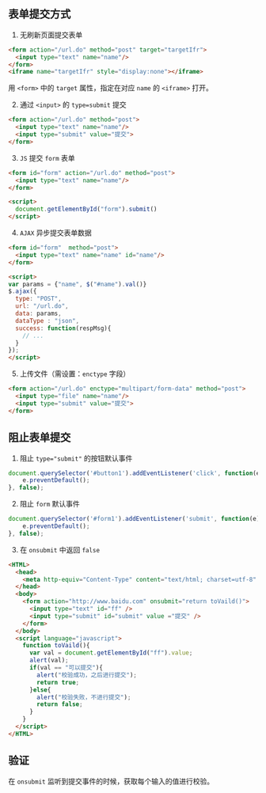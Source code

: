 ## 表单提交方式

1. 无刷新页面提交表单

```HTML
<form action="/url.do" method="post" target="targetIfr">
  <input type="text" name="name"/>
</form>
<iframe name="targetIfr" style="display:none"></iframe> 
```

用 ``` <form> ``` 中的 ``` target ``` 属性，指定在对应 ``` name ``` 的 ``` <iframe> ``` 打开。

2. 通过 ``` <input> ``` 的 ``` type=submit ``` 提交

```HTML
<form action="/url.do" method="post">
  <input type="text" name="name"/>
  <input type="submit" value="提交">
</form>
```

3. ``` JS ``` 提交 ``` form ``` 表单

```HTML
<form id="form" action="/url.do" method="post">
  <input type="text" name="name"/>
</form>

<script>
  document.getElementById("form").submit()
</script>
```

4. ``` AJAX ``` 异步提交表单数据

```HTML
<form id="form"  method="post">
  <input type="text" name="name" id="name"/>
</form>

<script>
var params = {"name", $("#name").val()}
$.ajax({
  type: "POST",
  url: "/url.do",
  data: params,
  dataType : "json",
  success: function(respMsg){
    // ...
  }
});
</script>
```

5. 上传文件（需设置：``` enctype ``` 字段）

```HTML
<form action="/url.do" enctype="multipart/form-data" method="post">
  <input type="file" name="name"/>
  <input type="submit" value="提交">
</form>
```


## 阻止表单提交

1. 阻止 ``` type="submit" ``` 的按钮默认事件

```javaScript
document.querySelector('#button1').addEventListener('click', function(e){
    e.preventDefault();
}, false);
```

2. 阻止 ``` form ``` 默认事件

```javaScript
document.querySelector('#form1').addEventListener('submit', function(e){
    e.preventDefault();
}, false);
```

3. 在 ``` onsubmit ``` 中返回 ``` false ```

```HTML
<HTML>
  <head>
    <meta http-equiv="Content-Type" content="text/html; charset=utf-8" />
  </head>
  <body>
    <form action="http://www.baidu.com" onsubmit="return toVaild()">
      <input type="text" id="ff" />
      <input type="submit" id="submit" value ="提交" />
    </form>
  </body>
  <script language="javascript">
    function toVaild(){
      var val = document.getElementById("ff").value;
      alert(val);
      if(val == "可以提交"){
        alert("校验成功，之后进行提交");
        return true;
      }else{
        alert("校验失败，不进行提交");
        return false;
      }
    }
  </script>
</HTML>
```


## 验证

在 ``` onsubmit ``` 监听到提交事件的时候，获取每个输入的值进行校验。

